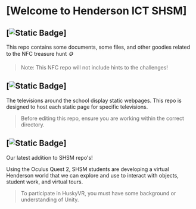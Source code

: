 # [Welcome to Henderson ICT SHSM]

## [![Static Badge](https://img.shields.io/badge/HUSKY-NFC-yellow?link=https%3A%2F%2Fgithub.com%2Fmrrilett%2FICT-SHSM%2Ftree%2Fmain%2FHuskyNFC)]
This repo contains some documents, some files, and other goodies related to the NFC treasure hunt :coin:

> Note: This NFC repo will not include hints to the challenges!

## [![Static Badge](https://img.shields.io/badge/HUSKY-TV-blue?link=https%3A%2F%2Fgithub.com%2Fmrrilett%2FICT-SHSM%2Ftree%2Fmain%2FHuskyTV)]
The televisions around the school display static webpages. This repo is designed to host each static page for specific televisions.
  
> Before editing this repo, ensure you are working within the correct directory.

## [![Static Badge](https://img.shields.io/badge/HUSKY-VR-green?link=https%3A%2F%2Fgithub.com%2Fmrrilett%2FICT-SHSM%2Ftree%2Fmain%2FHuskyVR)]
Our latest addition to SHSM repo's!

Using the Oculus Quest 2, SHSM students are developing a virtual Henderson world that we can explore and use to interact with objects, student work, and virtual tours.

> To participate in HuskyVR, you must have some background or understanding of Unity.

